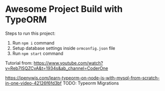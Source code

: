 # Awesome Project Build with TypeORM

Steps to run this project:

1. Run `npm i` command
2. Setup database settings inside `ormconfig.json` file
3. Run `npm start` command

Tutorial from:
https://www.youtube.com/watch?v=Reb7ISQZCvA&t=1934s&ab_channel=CoderOne

https://ipenywis.com/learn-typeorm-on-node-js-with-mysql-from-scratch-in-one-video-42126f6fd3bf
TODO: Typeorm Migrations

